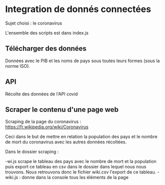 # Integration de donnés connectées

Sujet choisi : le coronavirus

L'ensemble des scripts est dans index.js

## Télécharger des données 
Données avec le PIB et les noms de pays sous toutes leurs formes (sous la norme ISO).

## API
Récolte des données de l'API covid 

## Scraper le contenu d'une page web
Scraping de la page du coronavirus : 
https://fr.wikipedia.org/wiki/Coronavirus

Ceci dans le but de mettre en relation la population des pays et le nombre de mort du coronavirus avec les autres données récoltées.

Dans le dossier scraping : 

-wi.js scrape le tableau des pays avec le nombre de mort et la population puis export ce tableau en csv dans le dossier dans lequel nous nous trouvons. Nous retrouvons donc le fichier wiki.csv l'export de ce tableau.
-wiki.js : donne dans la console tous les éléments de la page


